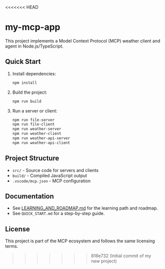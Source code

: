 <<<<<<< HEAD
# my-mcp-app

This project implements a Model Context Protocol (MCP) weather client and agent in Node.js/TypeScript.

## Quick Start

1. Install dependencies:
   ```bash
   npm install
   ```
2. Build the project:
   ```bash
   npm run build
   ```
3. Run a server or client:
   ```bash
   npm run file-server
   npm run file-client
   npm run weather-server
   npm run weather-client
   npm run weather-api-server
   npm run weather-api-client
   ```

## Project Structure

- `src/` - Source code for servers and clients
- `build/` - Compiled JavaScript output
- `.vscode/mcp.json` - MCP configuration

## Documentation

- See [LEARNING_AND_ROADMAP.md](./LEARNING_AND_ROADMAP.md) for the learning path and roadmap.
- See `QUICK_START.md` for a step-by-step guide.

## License

This project is part of the MCP ecosystem and follows the same licensing terms.
>>>>>>> 816e732 (Initial commit of my new project)
